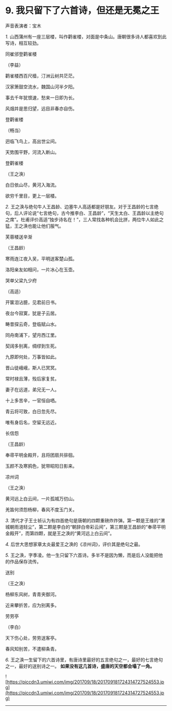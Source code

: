 # 9. 我只留下了六首诗，但还是无冕之王

声音表演者：宝木

 *1.* 山西蒲州有一座三层楼，叫作鹳雀楼，对面是中条山。唐朝很多诗人都喜欢到此写诗，相互较劲。

同崔邠登鹳雀楼

（李益）

鹳雀楼西百尺樯，汀洲云树共茫茫。

汉家箫鼓空流水，魏国山河半夕阳。

事去千年犹恨速，愁来一日即为长。

风烟并是思归望，远目非春亦自伤。

登鹳雀楼

（畅当）

迥临飞鸟上，高出世尘间。

天势围平野，河流入断山。

登鹳雀楼

（王之涣）

白日依山尽，黄河入海流。

欲穷千里目，更上一层楼。

 *2.* 王之涣与绝句牛人王昌龄、边塞牛人高适都是好朋友。对于王昌龄的七言绝句，后人评论说“七言绝句，古今推李白、王昌龄”，“天生太白、王昌龄以主绝句之席”。杜甫评价高适“独步诗名在！”，三人常找各种机会比拼，两位牛人如此之猛，王之涣也能让他们服气。

芙蓉楼送辛渐

（王昌龄）

寒雨连江夜入吴，平明送客楚山孤。

洛阳亲友如相问，一片冰心在玉壶。

哭单父梁九少府

（高适）

开箧泪沾臆，见君前日书。

夜台今寂寞，犹是子云居。

畴昔探云奇，登临赋山水。

同舟南浦下，望月西江里。

契阔多别离，绸缪到生死。

九原即何处，万事皆如此。

晋山徒峨峨，斯人已冥冥。

常时禄且薄，殁后家复贫。

妻子在远道，弟兄无一人。

十上多苦辛，一官恒自哂。

青云将可致，白日忽先尽。

唯有身后名，空留无远近。

长信怨

（王昌龄）

奉帚平明金殿开，且将团扇共徘徊。

玉颜不及寒鸦色，犹带昭阳日影来。

凉州词

（王之涣）

黄河远上白云间，一片孤城万仞山。

羌笛何须怨杨柳，春风不度玉门关。

 *3.* 清代才子王士祯认为有四首绝句是唐朝的四颗重磅炸炸弹。第一颗是王维的“渭城朝雨浥轻尘”，第二颗是李白的“朝辞白帝彩云间”，第三颗是王昌龄的“奉帚平明金殿开”，而第四颗，就是王之涣的“黄河远上白云间”。

 *4.* 后世大思想家章太炎最爱王之涣的《凉州词》，评价其是绝句之最。

 *5.* 王之涣，字季凌。他一生只留下六首诗。多半不是因为懒，而是后人没能把他的作品保存流传。

送别

（王之涣）

杨柳东风树，青青夹御河。

近来攀折苦，应为别离多。

劳劳亭

（李白）

天下伤心处，劳劳送客亭。

春风知别苦，不遣柳条青。

 *6.* 王之涣一生留下的六首诗里，有唐诗里最好的五言绝句之一，最好的七言绝句之一，最好的送别诗之一。 **如果没有这几首诗，盛唐的天空都会塌了一角。**

![https://piccdn3.umiwi.com/img/201709/18/201709181724314727524553.jpg](https://piccdn3.umiwi.com/img/201709/18/201709181724314727524553.jpg)

---
